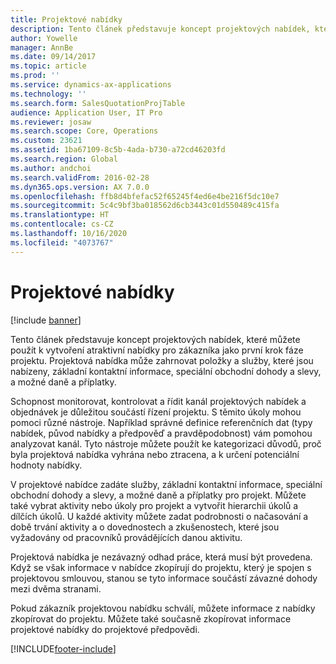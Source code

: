 ```yaml
---
title: Projektové nabídky
description: Tento článek představuje koncept projektových nabídek, které můžete použít k vytvoření atraktivní nabídky pro zákazníka jako první krok fáze projektu. Projektová nabídka může zahrnovat položky a služby, které jsou nabízeny, základní kontaktní informace, speciální obchodní dohody a slevy, a možné daně a příplatky.
author: Yowelle
manager: AnnBe
ms.date: 09/14/2017
ms.topic: article
ms.prod: ''
ms.service: dynamics-ax-applications
ms.technology: ''
ms.search.form: SalesQuotationProjTable
audience: Application User, IT Pro
ms.reviewer: josaw
ms.search.scope: Core, Operations
ms.custom: 23621
ms.assetid: 1ba67109-8c5b-4ada-b730-a72cd46203fd
ms.search.region: Global
ms.author: andchoi
ms.search.validFrom: 2016-02-28
ms.dyn365.ops.version: AX 7.0.0
ms.openlocfilehash: ffb8d4bfefac52f65245f4ed6e4be216f5dc10e7
ms.sourcegitcommit: 5c4c9bf3ba018562d6cb3443c01d550489c415fa
ms.translationtype: HT
ms.contentlocale: cs-CZ
ms.lasthandoff: 10/16/2020
ms.locfileid: "4073767"
---
```

# <a name="project-quotations"></a>Projektové nabídky

[!include [banner](../includes/banner.md)]

Tento článek představuje koncept projektových nabídek, které můžete použít k vytvoření atraktivní nabídky pro zákazníka jako první krok fáze projektu. Projektová nabídka může zahrnovat položky a služby, které jsou nabízeny, základní kontaktní informace, speciální obchodní dohody a slevy, a možné daně a příplatky. 

Schopnost monitorovat, kontrolovat a řídit kanál projektových nabídek a objednávek je důležitou součástí řízení projektu. S těmito úkoly mohou pomoci různé nástroje. Například správné definice referenčních dat (typy nabídek, původ nabídky a předpověď a pravděpodobnost) vám pomohou analyzovat kanál. Tyto nástroje můžete použít ke kategorizaci důvodů, proč byla projektová nabídka vyhrána nebo ztracena, a k určení potenciální hodnoty nabídky. 

V projektové nabídce zadáte služby, základní kontaktní informace, speciální obchodní dohody a slevy, a možné daně a příplatky pro projekt. Můžete také vybrat aktivity nebo úkoly pro projekt a vytvořit hierarchii úkolů a dílčích úkolů. U každé aktivity můžete zadat podrobnosti o načasování a době trvání aktivity a o dovednostech a zkušenostech, které jsou vyžadovány od pracovníků provádějících danou aktivitu. 

Projektová nabídka je nezávazný odhad práce, která musí být provedena. Když se však informace v nabídce zkopírují do projektu, který je spojen s projektovou smlouvou, stanou se tyto informace součástí závazné dohody mezi dvěma stranami. 

Pokud zákazník projektovou nabídku schválí, můžete informace z nabídky zkopírovat do projektu. Můžete také současně zkopírovat informace projektové nabídky do projektové předpovědi.





[!INCLUDE[footer-include](../includes/footer-banner.md)]